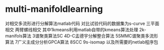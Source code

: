 # multi-manifoldlearning
对相交多流形进行分解算法matlab代码
对比试验代码的数据集为s-curve 三平面相交 两臂螺线相交
其中1kmeans利用matlab自带的kmeans算法处理
2k-manifols算法
3谱聚类算法SC
4D-C孟德宇分解整合算法
5SMMC谱聚类多流形算法
7广义主成分分析GPCA算法
8SCC
9s-isomap
以及所需要的netlab程序包
